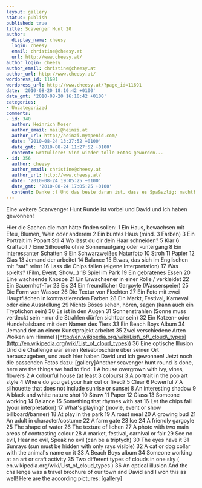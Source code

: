 ```yaml
---
layout: gallery
status: publish
published: true
title: Scavenger Hunt 20
author:
  display_name: cheesy
  login: cheesy
  email: christine@cheesy.at
  url: http://www.cheesy.at/
author_login: cheesy
author_email: christine@cheesy.at
author_url: http://www.cheesy.at/
wordpress_id: 11691
wordpress_url: http://www.cheesy.at/?page_id=11691
date: '2010-08-20 18:10:42 +0100'
date_gmt: '2010-08-20 16:10:42 +0100'
categories:
- Uncategorized
comments:
- id: 340
  author: Heinrich Moser
  author_email: mail@heinzi.at
  author_url: http://heinzi.myopenid.com/
  date: '2010-08-24 13:27:52 +0100'
  date_gmt: '2010-08-24 11:27:52 +0100'
  content: Gratuliere! Sind wieder tolle Fotos geworden...
- id: 356
  author: cheesy
  author_email: christine@cheesy.at
  author_url: http://www.cheesy.at/
  date: '2010-08-24 19:05:25 +0100'
  date_gmt: '2010-08-24 17:05:25 +0100'
  content: Danke :) Und das beste daran ist, dass es Spa&szlig; macht!
---
```

<!--:de-->Eine weitere Scanvenger Hunt Runde ist vorbei und David und ich haben gewonnen!
Hier die Sachen die man hätte finden sollen:
1 Ein Haus, bewachsen mit Efeu, Blumen, Wein oder anderem
2 Ein buntes Haus (mind. 3 Farben)
3 Ein Portrait im Popart Stil
4 Wo lässt du dir dein Haar schneiden?
5 Klar
6 Kraftvoll
7 Eine Silhouette ohne Sonnenaufgang oder -untergang
8 Ein interessanter Schatten
9 Ein Schwarzweißes Naturfoto
10 Stroh
11 Papier
12 Glas
13 Jemand der arbeitet
14 Balance
15 Etwas, das sich im Englischen mit "sat" reimt
16 Lass die Chips fallen (eigene Interpretation)
17 Was spielts? (Film, Event, Show...)
18 Spiel im Park
19 Ein gebratenes Essen
20 Eine wachsende Knospe
21 Ein Erwachsener in einer Rolle / verkleidet
22 Ein Bauernhof-Tor
23 Eis
24 Ein freundlicher Gargoyle (Wasserspeier)
25 Die Form von Wasser
26 Die Textur von Flechten
27 Ein Foto mit zwei Hauptflächen in kontrastierenden Farben
28 Ein Markt, Festival, Karneval oder eine Ausstellung
29 Nichts Böses sehen, hören, sagen (kann auch ein Tryptichon sein)
30 Es ist in den Augen
31 Sonnenstrahlen (Sonne muss verdeckt sein - nur die Strahlen dürfen sichtbar sein)
32 Ein Katzen- oder Hundehalsband mit dem Namen des Tiers
33 Ein Beach Boys Album
34 Jemand der an einem Kunstprojekt arbeitet
35 Zwei verschiedene Arten Wolken am Himmel ([http://en.wikipedia.org/wiki/List\_of\_cloud\_types](http://en.wikipedia.org/wiki/List_of_cloud_types))
36 Eine optische Illusion
Und die Challenge war einen Reisebroschüre über seinen Ort herauszugeben, und auch hier haben David und ich gewonnen!
Jetzt noch die passenden Fotos dazu:
[gallery]<!--:--><!--:en-->Another scavenger hunt round is done, here are the things we had to find:
1 A house overgrown with ivy, vines, flowers
2 A colourful house (at least 3 colours)
3 A portrait in the pop art style
4 Where do you get your hair cut or fixed?
5 Clear
6 Powerful
7 A silhouette that does not include sunrise or sunset
8 An interesting shadow
9 A black and white nature shot
10 Straw
11 Paper
12 Glass
13 Someone working
14 Balance
15 Something that rhymes with sat
16 Let the chips fall (your interpretation)
17 What's playing? (movie, event or show billboard/banner)
18 At play in the park
19 A roast meal
20 A growing bud
21 An adult in character/costume
22 A farm gate
23 Ice
24 A friendly gargoyle
25 The shape of water
26 The texture of lichen
27 A photo with two main areas of contrasting colour
28 A market, festival, carnival or fair
29 See no evil, Hear no evil, Speak no evil (can be a triptych)
30 The eyes have it
31 Sunrays (sun must be hidden with only rays visible)
32 A cat or dog collar with the animal's name on it
33 A Beach Boys album
34 Someone working at an art or craft activity
35 Two different types of clouds in one sky ( en.wikipedia.org/wiki/List\_of\_cloud\_types )
36 An optical illusion
And the challenge was a travel brochure of our town and David and I won this as well!
Here are the according pictures:
[gallery]<!--:-->
